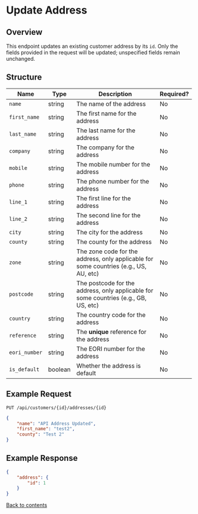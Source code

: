 # Update Address

## Overview

This endpoint updates an existing customer address by its `id`. Only the fields provided in the request will be updated; unspecified fields remain unchanged.

## Structure

| Name          | Type    | Description                                                                            | Required? |
|---------------|---------|----------------------------------------------------------------------------------------|-----------|
| `name`        | string  | The name of the address                                                                | No        |
| `first_name`  | string  | The first name for the address                                                         | No        |
| `last_name`   | string  | The last name for the address                                                          | No        |
| `company`     | string  | The company for the address                                                            | No        |
| `mobile`      | string  | The mobile number for the address                                                      | No        |
| `phone`       | string  | The phone number for the address                                                       | No        |
| `line_1`      | string  | The first line for the address                                                         | No        |
| `line_2`      | string  | The second line for the address                                                        | No        |
| `city`        | string  | The city for the address                                                               | No        |
| `county`      | string  | The county for the address                                                             | No        |
| `zone`        | string  | The zone code for the address, only applicable for some countries (e.g., US, AU, etc)  | No        |
| `postcode`    | string  | The postcode for the address, only applicable for some countries (e.g., GB, US, etc)   | No        |
| `country`     | string  | The country code for the address                                                       | No        |
| `reference`   | string  | The **unique** reference for the address                                               | No        |
| `eori_number` | string  | The EORI number for the address                                                        | No        |
| `is_default`  | boolean | Whether the address is default                                                         | No        |

## Example Request

```http request
PUT /api/customers/{id}/addresses/{id}
```

```json lines
{
    "name": "API Address Updated",
    "first_name": "test2",
    "county": "Test 2"
}
```

## Example Response

```json
{
    "address": {
        "id": 1
    }
}
```

[Back to contents](../../README.md#table-of-contents)
